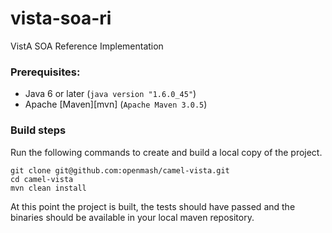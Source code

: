 vista-soa-ri
============

VistA SOA Reference Implementation


### Prerequisites:

 * Java 6 or later (`java version "1.6.0_45"`)
 * Apache [Maven][mvn] (`Apache Maven 3.0.5`)

### Build steps

Run the following commands to create and build a local copy of the project.

    git clone git@github.com:openmash/camel-vista.git
    cd camel-vista
    mvn clean install

At this point the project is built, the tests should have passed and the binaries should be available in your local maven repository.



